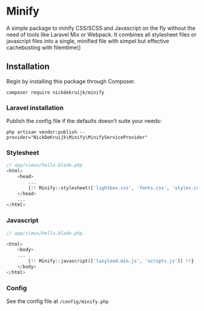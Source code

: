 # Minify

A simple package to minify CSS/SCSS and Javascript on the fly without the need of tools like Laravel Mix or Webpack.
It combines all stylesheet files or javascript files into a single, minified file with simpel but effective cachebusting with filemtime()

## Installation

Begin by installing this package through Composer.

```composer require nickdekruijk/minify```

### Laravel installation

Publish the config file if the defaults doesn't suite your needs:

```php artisan vendor:publish --provider="NickDeKruijk\Minify\MinifyServiceProvider"```

### Stylesheet

```php
// app/views/hello.blade.php
<html>
	<head>
		...
        {!! Minify::stylesheet(['lightbox.css', 'fonts.css', 'styles.css']) !!}
	</head>
	...
</html>

```

### Javascript

```php
// app/views/hello.blade.php

<html>
	<body>
	...
        {!! Minify::javascript(['lazyload.min.js', 'scripts.js']) !!}
	</body>
</html>
```

### Config
See the config file at `/config/minify.php`
